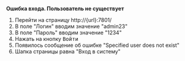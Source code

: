 **Ошибка входа. Пользователь не существует**

1. Перейти на страницу http://{url}:7801/
1. В поле "Логин" вводим значение "admin23"
1. В поле "Пароль" вводим значение "1234"
1. Нажать на кнопку <kbd>Войти</kbd>
1. Появилось сообщение об ошибке "Specified user does not exist"
1. Шапка страницы равна "Вход в систему"
